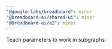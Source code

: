 ```yaml
---
"@google-labs/breadboard": minor
"@breadboard-ai/shared-ui": minor
"@breadboard-ai/a2": minor
---
```


Teach parameters to work in subgraphs.
